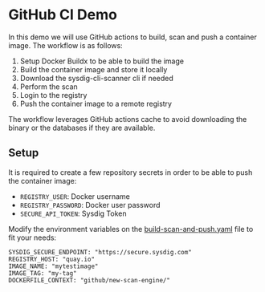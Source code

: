 # GitHub CI Demo

In this demo we will use GitHub actions to build, scan and push a container image.
The workflow is as follows:

1. Setup Docker Buildx to be able to build the image
2. Build the container image and store it locally
3. Download the sysdig-cli-scanner cli if needed
4. Perform the scan
5. Login to the registry
6. Push the container image to a remote registry

The workflow leverages GitHub actions cache to avoid downloading the binary or
the databases if they are available.

## Setup

It is required to create a few repository secrets in order to be able to push the
container image:

* `REGISTRY_USER`: Docker username
* `REGISTRY_PASSWORD`: Docker user password
* `SECURE_API_TOKEN`: Sysdig Token

Modify the environment variables on the [build-scan-and-push.yaml](build-scan-and-push.yaml) file to fit your needs:

```
SYSDIG_SECURE_ENDPOINT: "https://secure.sysdig.com"
REGISTRY_HOST: "quay.io"
IMAGE_NAME: "mytestimage"
IMAGE_TAG: "my-tag"
DOCKERFILE_CONTEXT: "github/new-scan-engine/"
```